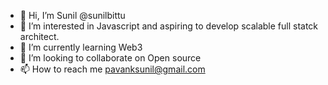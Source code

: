 - 👋 Hi, I’m Sunil  @sunilbittu
- 👀 I’m interested in Javascript and aspiring to develop scalable full statck architect.
- 🌱 I’m currently learning Web3
- 💞️ I’m looking to collaborate on Open source 
- 📫 How to reach me pavanksunil@gmail.com

<!---
sunilbittu/sunilbittu is a ✨ special ✨ repository because its `README.md` (this file) appears on your GitHub profile.
You can click the Preview link to take a look at your changes.
--->
